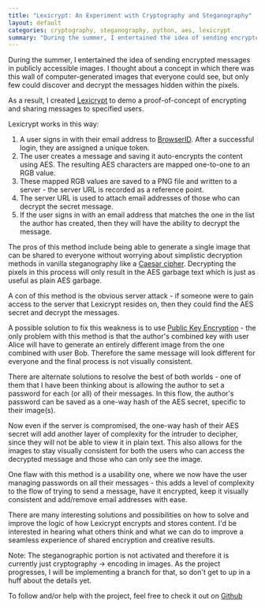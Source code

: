 ```yaml
---
title: "Lexicrypt: An Experiment with Cryptography and Steganography"
layout: default
categories: cryptography, steganography, python, aes, lexicrypt
summary: "During the summer, I entertained the idea of sending encrypted messages in publicly accessible images. I thought about a concept in which there was this wall of computer-generated images that everyone could see, but only few could discover and decrypt the messages hidden within the pixels."
---
```


During the summer, I entertained the idea of sending encrypted messages in publicly accessible images. I thought about a concept in which there was this wall of computer-generated images that everyone could see, but only few could discover and decrypt the messages hidden within the pixels.

As a result, I created [Lexicrypt](http://lexicrypt.com) to demo a proof-of-concept of encrypting and sharing messages to specified users.

Lexicrypt works in this way:

1. A user signs in with their email address to [BrowserID](http://browserid.org). After a successful login, they are assigned a unique token.
2. The user creates a message and saving it auto-encrypts the content using AES. The resulting AES characters are mapped one-to-one to an RGB value.
3. These mapped RGB values are saved to a PNG file and written to a server - the server URL is recorded as a reference point.
4. The server URL is used to attach email addresses of those who can decrypt the secret message.
5. If the user signs in with an email address that matches the one in the list the author has created, then they will have the ability to decrypt the message.

The pros of this method include being able to generate a single image that can be shared to everyone without worrying about simplistic decryption methods in vanilla steganography like a [Caesar cipher](http://en.wikipedia.org/wiki/Caesar_shift). Decrypting the pixels in this process will only result in the AES garbage text which is just as useful as plain AES garbage.

A con of this method is the obvious server attack - if someone were to gain access to the server that Lexicrypt resides on, then they could find the AES secret and decrypt the messages.

A possible solution to fix this weakness is to use [Public Key Encryption](http://en.wikipedia.org/wiki/Public-key_cryptography) - the only problem with this method is that the author's combined key with user Alice will have to generate an entirely different image from the one combined with user Bob. Therefore the same message will look different for everyone and the final process is not visually consistent.

There are alternate solutions to resolve the best of both worlds - one of them that I have been thinking about is allowing the author to set a password for each (or all) of their messages. In this flow, the author's password can be saved as a one-way hash of the AES secret, specific to their image(s).

Now even if the server is compromised, the one-way hash of their AES secret will add another layer of complexity for the intruder to decipher, since they will not be able to view it in plain text. This also allows for the images to stay visually consistent for both the users who can access the decrypted message and those who can only see the image.

One flaw with this method is a usability one, where we now have the user managing passwords on all their messages - this adds a level of complexity to the flow of trying to send a message, have it encrypted, keep it visually consistent and add/remove email addresses with ease.

There are many interesting solutions and possibilities on how to solve and improve the logic of how Lexicrypt encrypts and stores content. I'd be interested in hearing what others think and what we can do to improve a seamless experience of shared encryption and creative results.

Note: The steganographic portion is not activated and therefore it is currently just cryptography -> encoding in images. As the project progresses, I will be implementing a branch for that, so don't get to up in a huff about the details yet.

To follow and/or help with the project, feel free to check it out on [Github](https://github.com/ednapiranha/lexicrypt)

